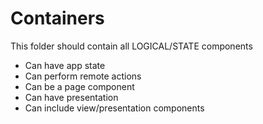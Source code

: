 # Containers

This folder should contain all LOGICAL/STATE components

- Can have app state
- Can perform remote actions
- Can be a page component
- Can have presentation
- Can include view/presentation components